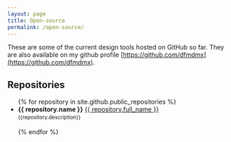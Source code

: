 ```yaml
---
layout: page
title: Open-source
permalink: /open-source/
---
```


These are some of the current design tools hosted on GitHub so far. They are also available on my github profile [https://github.com/dfmdmx](https://github.com/dfmdmx).

## Repositories

<ul>
  {% for repository in site.github.public_repositories %}
    <li><b>{{ repository.name }}</b>
      <a href="{{ repository.html_url }}">{{ repository.full_name }}</a><br><small>{{repository.description}}</small></li><br>
  {% endfor %}
</ul>
